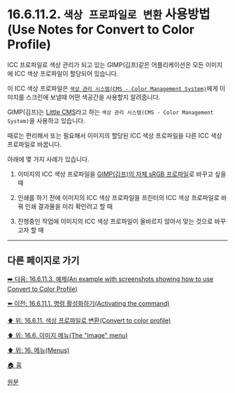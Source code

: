 # 16.6.11.2. `색상 프로파일로 변환` 사용방법(Use Notes for Convert to Color Profile)
ICC 프로파일로 색상 관리가 되고 있는 GIMP(김프)같은 어플리케이션은 모든 이미지에 ICC 색상 프로파일이 할당되어 있습니다.

이 ICC 색상 프로파일은 [`색상 관리 시스템(CMS - Color Management System)`](./19-glossaryx-cms.md)에게 이미지를 스크린에 보낼때 어떤 색공간을 사용할지 알려줍니다.

GIMP(김프)는 [Little CMS](./19-glossaryx-little_cms.md)라고 하는 `색상 관리 시스템(CMS - Color Management System)`을 사용하고 있습니다.

때로는 편리해서 또는 필요해서 이미지의 할당된 ICC 색상 프로파일을 다른 ICC 색상 프로파일로 바꿉니다.

아래에 몇 가지 사례가 있습니다.

1. 이미지의 ICC 색상 프로파일을 [GIMP(김프)의 자체 sRGB 프로파일](./19-glossaryx-gimp_built_in_srgb_profile.md)로 바꾸고 싶을 때

2. 인쇄를 하기 전에 이미지의 ICC 색상 프로파일을 프린터의 ICC 색상 프로파일로 바꿔 인쇄 결과물을 미리 확인려고 할 때

3. 진행중인 작업에 이미지의 ICC 색상 프로파일이 올바르지 않아서 맞는 것으로 바꾸고자 할 때

***

## 다른 페이지로 가기

[➡️ 다음: 16.6.11.3. 예제(An example with screenshots showing how to use Convert to Color Profile)](./16-06-11-03-example.md)

[⬅️ 이전: 16.6.11.1. 명령 활성화하기(Activating the command)](./16-06-11-01-activating_the_command.md)

[⬆️ 위: 16.6.11. 색상 프로파일로 변환(Convert to color profile)](./16-06-11-00-convert-to-color-profile.md)

[⬆️ 위: 16.6. 이미지 메뉴(The "Image" menu)](./16-06-00-the-image-menu.md)

[⬆️ 위: 16. 메뉴(Menus)](./16-00-menus.md)

[🏠 홈](./00-home.md)

[원문](https://docs.gimp.org/2.10/ko/gimp-image-color-profile-convert.html#idm26993)